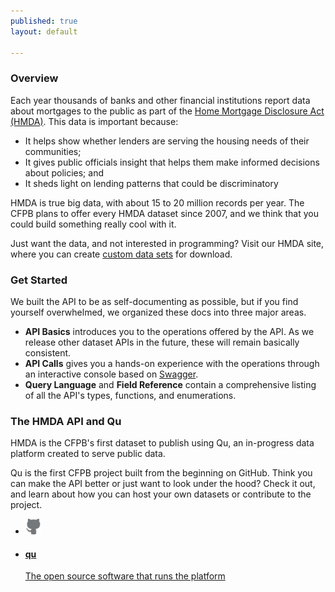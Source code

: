 ```yaml
---
published: true
layout: default

---
```


### Overview


Each year thousands of banks and other financial institutions report data about mortgages to the public as part of the [Home Mortgage Disclosure Act (HMDA)](http://www.consumerfinance.gov/hmda/). This data is important because:

- It helps show whether lenders are serving the housing needs of their communities;
- It gives public officials insight that helps them make informed decisions about policies; and
- It sheds light on lending patterns that could be discriminatory

HMDA is true big data, with about 15 to 20 million records per year. The CFPB plans to offer every HMDA dataset since 2007, and we think that you could build something really cool with it.

Just want the data, and not interested in programming? Visit our HMDA site, where you can create [custom data sets](http://www.consumerfinance.gov/hmda/explore) for download.

### Get Started
We built the API to be as self-documenting as possible, but if you find yourself overwhelmed, we organized these docs into three major areas.

- **API Basics** introduces you to the operations offered by the API. As we release other dataset APIs in the future, these will remain basically consistent.
- **API Calls** gives you a hands-on experience with the operations through an interactive console based on [Swagger](http://wordnik.swagger.com).
- **Query Language** and **Field Reference** contain a comprehensive listing of all the API's types, functions, and enumerations.

### The HMDA API and Qu

HMDA is the CFPB's first dataset to publish using <span class="qute">Qu</span>, an in-progress data platform created to serve public data.

Qu is the first CFPB project built from the beginning on GitHub. Think you can make the API better or just want to look under the hood? Check it out, and learn about how you can host your own datasets or contribute to the project.

<ul class="repo-list">
  <li class="list-icon">
    <p class="image-wrap">
      <img src="static/img/octocat.png" width="25px" title="Github">
    </p>
  </li>
  <li>
    <a href="https://github.com/cfpb">
      <h4>qu</h4>
      <p>The open source software that runs the platform</p>
    </a>
  </li>
</ul>

